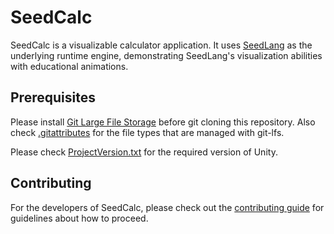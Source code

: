 # SeedCalc

SeedCalc is a visualizable calculator application. It uses
[SeedLang](https://github.com/SeedV/SeedLang) as the underlying runtime
engine, demonstrating SeedLang's visualization abilities with educational
animations.

## Prerequisites

Please install [Git Large File Storage](https://git-lfs.github.com/) before git
cloning this repository. Also check [.gitattributes](.gitattributes) for the
file types that are managed with git-lfs.

Please check [ProjectVersion.txt](./ProjectSettings/ProjectVersion.txt) for the
required version of Unity.

## Contributing

For the developers of SeedCalc, please check out the [contributing
guide](CONTRIBUTING.md) for guidelines about how to proceed.
